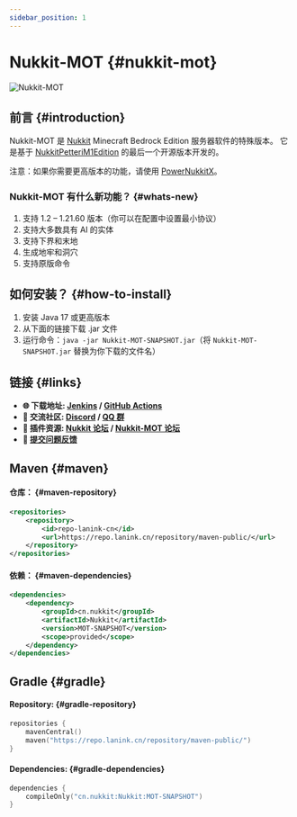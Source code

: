 ```yaml
---
sidebar_position: 1
---
```


# Nukkit-MOT {#nukkit-mot}

![Nukkit-MOT](/images/banner.png)

## 前言 {#introduction}
Nukkit-MOT 是 [Nukkit](https://github.com/CloudburstMC/Nukkit) Minecraft Bedrock Edition 服务器软件的特殊版本。
它是基于 [NukkitPetteriM1Edition](https://github.com/PetteriM1/NukkitPetteriM1Edition) 的最后一个开源版本开发的。

注意：如果你需要更高版本的功能，请使用 [PowerNukkitX](https://github.com/PowerNukkitX/PowerNukkitX)。

### Nukkit-MOT 有什么新功能？ {#whats-new}
1. 支持 1.2 – 1.21.60 版本（你可以在配置中设置最小协议）
2. 支持大多数具有 AI 的实体
3. 支持下界和末地
4. 生成地牢和洞穴
5. 支持原版命令

## 如何安装？ {#how-to-install}
1. 安装 Java 17 或更高版本
2. 从下面的链接下载 .jar 文件
3. 运行命令：`java -jar Nukkit-MOT-SNAPSHOT.jar`（将 `Nukkit-MOT-SNAPSHOT.jar` 替换为你下载的文件名）

## 链接 {#links}
- __🌐 下载地址: [Jenkins](https://motci.cn/job/Nukkit-MOT/) / [GitHub Actions](https://github.com/MemoriesOfTime/Nukkit-MOT/actions/workflows/maven.yml?query=branch%3Amaster)__
- __💬 交流社区: [Discord](https://discord.gg/pJjQDQC) / [QQ 群](https://jq.qq.com/?_wv=1027&k=5aIuYMH)__
- __🔌 插件资源: [Nukkit 论坛](https://cloudburstmc.org/resources/categories/nukkit-plugins.1/) / [Nukkit-MOT 论坛](https://bbs.nukkit-mot.com/resources/)__
- __🐞 [提交问题反馈](https://github.com/MemoriesOfTime/Nukkit-MOT/issues/new/choose)__

## Maven {#maven}
#### 仓库： {#maven-repository}
```xml title="pom.xml"
<repositories>
    <repository>
        <id>repo-lanink-cn</id>
        <url>https://repo.lanink.cn/repository/maven-public/</url>
    </repository>
</repositories>
```

#### 依赖： {#maven-dependencies}
```xml title="pom.xml"
<dependencies>
    <dependency>
        <groupId>cn.nukkit</groupId>
        <artifactId>Nukkit</artifactId>
        <version>MOT-SNAPSHOT</version>
        <scope>provided</scope>
    </dependency>
</dependencies>
```
## Gradle {#gradle}
#### Repository: {#gradle-repository}
```kts
repositories {
    mavenCentral()
    maven("https://repo.lanink.cn/repository/maven-public/")
} 
```

#### Dependencies: {#gradle-dependencies}
```kts
dependencies {
    compileOnly("cn.nukkit:Nukkit:MOT-SNAPSHOT")
}
```